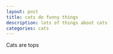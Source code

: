 ```yaml
---
layout: post
title: cats do funny things
description: lots of things about cats
categories: cats
---
```


Cats are tops